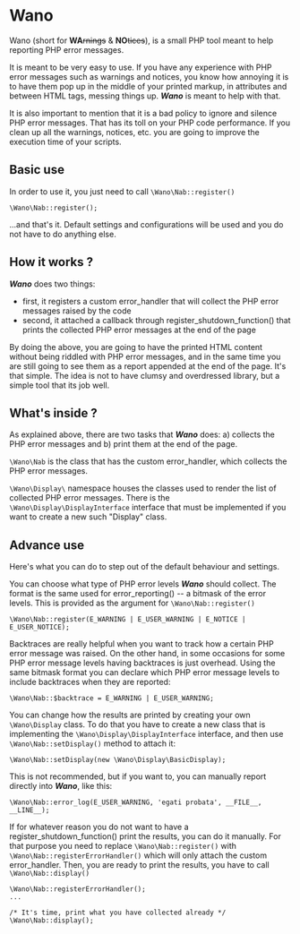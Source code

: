 # Wano
Wano (short for **WA**~~rnings~~ & **NO**~~tices~~), is a small PHP tool meant to help reporting PHP error messages.

It is meant to be very easy to use. If you have any experience with PHP error messages such as warnings and notices, you know how annoying it is to have them pop up in the middle of your printed markup, in attributes and between HTML tags, messing things up. ***Wano*** is meant to help with that.

It is also important to mention that it is a bad policy to ignore and silence PHP error messages. That has its toll on  your PHP code performance. If you clean up all the warnings, notices, etc. you are going to improve the execution time of your scripts.

## Basic use
In order to use it, you just need to call `\Wano\Nab::register()`

	\Wano\Nab::register();

...and that's it. Default settings and configurations will be used and you do not have to do anything else.

## How it works ?
***Wano*** does two things:

 * first, it registers a custom error_handler that will collect the PHP error messages raised by the code
 * second, it attached a callback through register_shutdown_function() that prints the collected PHP error messages at the end of the page

By doing the above, you are going to have the printed HTML content without being riddled with PHP error messages, and in the same time you are still going to see them as a report appended at the end of the page. It's that simple. The idea is not to have clumsy and overdressed library, but a simple tool that its job well.

## What's inside ?
As explained above, there are two tasks that ***Wano*** does: a) collects the PHP error messages and b) print them at the end of the page.

`\Wano\Nab` is the class that has the custom error_handler, which collects the PHP error messages.

`\Wano\Display\` namespace houses the classes used to render the list of collected PHP error messages. There is the `\Wano\Display\DisplayInterface` interface that must be implemented if you want to create a new such "Display" class.

## Advance use
Here's what you can do to step out of the default behaviour and settings.

You can choose what type of PHP error levels ***Wano*** should collect. The format is the same used for error_reporting() -- a bitmask of the error levels. This is provided as the argument for `\Wano\Nab::register()`

	\Wano\Nab::register(E_WARNING | E_USER_WARNING | E_NOTICE | E_USER_NOTICE);

Backtraces are really helpful when you want to track how a certain PHP error message was raised. On the other hand, in some occasions for some PHP error message levels having backtraces is just overhead. Using the same bitmask format you can declare which PHP error message levels to include backtraces when they are reported:

	\Wano\Nab::$backtrace = E_WARNING | E_USER_WARNING;

You can change how the results are printed by creating your own `\Wano\Display` class. To do that you have to create a new class that is implementing the `\Wano\Display\DisplayInterface` interface, and then use `\Wano\Nab::setDisplay()` method to attach it:

	\Wano\Nab::setDisplay(new \Wano\Display\BasicDisplay);

This is not recommended, but if you want to, you can manually report directly into ***Wano***, like this:

	\Wano\Nab::error_log(E_USER_WARNING, 'egati probata', __FILE__, __LINE__);

If for whatever reason you do not want to have a register_shutdown_function() print the results, you can do it manually. For that purpose you need to replace `\Wano\Nab::register()` with `\Wano\Nab::registerErrorHandler()` which will only attach the custom error_handler. Then, you are ready to print the results, you have to call `\Wano\Nab::display()`

	\Wano\Nab::registerErrorHandler();
	...

	/* It's time, print what you have collected already */
	\Wano\Nab::display();
